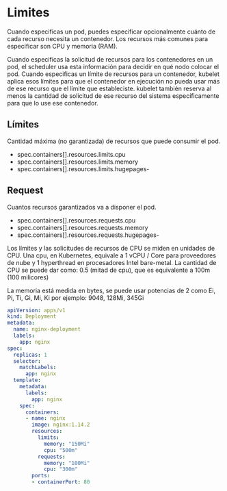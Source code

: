 # Limites

Cuando especificas un pod, puedes especificar opcionalmente cuánto de cada recurso necesita un contenedor. Los recursos más comunes para especificar son CPU y memoria (RAM).

Cuando especificas la solicitud de recursos para los contenedores en un pod, el scheduler usa esta información para decidir en qué nodo colocar el pod. Cuando especificas un límite de recursos para un contenedor, kubelet aplica esos límites para que el contenedor en ejecución no pueda usar más de ese recurso que el límite que estableciste. kubelet también reserva al menos la cantidad de solicitud de ese recurso del sistema específicamente para que lo use ese contenedor.

## Límites
Cantidad máxima (no garantizada) de recursos que puede consumir el pod.

* spec.containers[].resources.limits.cpu
* spec.containers[].resources.limits.memory
* spec.containers[].resources.limits.hugepages-<size>
## Request
Cuantos recursos garantizados va a disponer el pod.

* spec.containers[].resources.requests.cpu
* spec.containers[].resources.requests.memory
* spec.containers[].resources.requests.hugepages-<size>


Los límites y las solicitudes de recursos de CPU se miden en unidades de CPU. Una cpu, en Kubernetes, equivale a 1 vCPU / Core para proveedores de nube y 1 hyperthread en procesadores Intel bare-metal.
La cantidad de CPU se puede dar como: 0.5 (mitad de cpu), que es equivalente a 100m (100 milicores)

La memoria está medida en bytes,  se puede usar potencias de 2 como Ei, Pi, Ti, Gi, Mi, Ki por ejemplo:
9048, 128Mi, 345Gi


```yaml
apiVersion: apps/v1
kind: Deployment
metadata:
  name: nginx-deployment
  labels:
    app: nginx
spec:
  replicas: 1
  selector:
    matchLabels:
      app: nginx
  template:
    metadata:
      labels:
        app: nginx
    spec:
      containers:
      - name: nginx
        image: nginx:1.14.2
        resources:
          limits:
            memory: "150Mi"
            cpu: "500m"
          requests:
            memory: "100Mi"
            cpu: "300m"
        ports:        
        - containerPort: 80
```